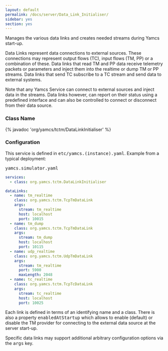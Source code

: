```yaml
---
layout: default
permalink: /docs/server/Data_Link_Initialiser/
sidebar: yes
section: yes
---
```


Manages the various data links and creates needed streams during Yamcs start-up.

Data Links represent data connections to external sources. These connections may represent output flows (TC), input flows (TM, PP) or a combination of these. Data links that read TM and PP data receive telemetry packets or parameters and inject them into the realtime or dump TM or PP streams. Data links that send TC subscribe to a TC stream and send data to external systems.

Note that any Yamcs Service can connect to external sources and inject data in the streams. Data links however, can report on their status using a predefined interface and can also be controlled to connect or disconnect from their data source.

### Class Name
{% javadoc 'org/yamcs/tctm/DataLinkInitialiser' %}

### Configuration

This service is defined in <tt>etc/yamcs.(instance).yaml</tt>. Example from a typical deployment:

<pre class="r header">yamcs.simulator.yaml</pre>
```yaml
services:
  - class: org.yamcs.tctm.DataLinkInitialiser

dataLinks:
  - name: tm_realtime
    class: org.yamcs.tctm.TcpTmDataLink
    args:
      stream: tm_realtime
      host: localhost
      port: 10015
  - name: tm_dump
    class: org.yamcs.tctm.TcpTmDataLink
    args:
      stream: tm_dump
      host: localhost
      port: 10115
  - name: udp_realtime
    class: org.yamcs.tctm.UdpTmDataLink
    args: 
      stream: tm_realtime
      port: 5900
      maxLength: 2048
  - name: tc_realtime
    class: org.yamcs.tctm.TcpTcDataLink
    args:
      stream: tc_realtime
      host: localhost
      port: 10025
```

Each link is defined in terms of an identifying name and a class. There is also a property <tt>enabledAtStartup</tt> which allows to enable (default) or disable the TM provider for connecting to the external data source at the server start-up.

Specific data links may support additional arbitrary configuration options via the <tt>args</tt> key.
